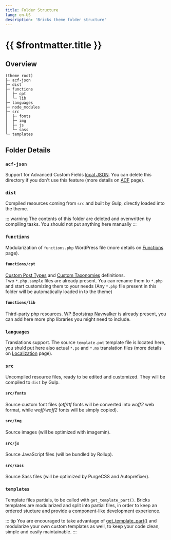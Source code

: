 ```yaml
---
title: Folder Structure
lang: en-US
description: 'Bricks theme folder structure'
---
```


# {{ $frontmatter.title }}

## Overview

```
(theme root)
├─ acf-json
├─ dist
├─ functions
│  ├─ cpt
│  └─ lib
├─ languages
├─ node_modules
├─ src
│  ├─ fonts
│  ├─ img
│  ├─ js
│  └─ sass
└─ templates
```

## Folder Details

### `acf-json`

Support for Advanced Custom Fields [local JSON](https://www.advancedcustomfields.com/resources/local-json/). You can delete this directory if you don't use this feature (more details on [ACF](/integrations/acf/) page).
### `dist`

Compiled resources coming from `src` and built by Gulp, directly loaded into the theme.

::: warning
The contents of this folder are deleted and overwritten by compiling tasks. You should not put anything here manually
:::


### `functions`

Modularization of `functions.php` WordPress file (more details on [Functions](/theme/functions/) page).

#### `functions/cpt`

[Custom Post Types](https://developer.wordpress.org/reference/functions/register_post_type/) and [Custom Taxonomies](https://developer.wordpress.org/reference/functions/register_taxonomy/) definitions.   
Two `*.php.sample` files are already present. You can rename them to `*.php` and start customizing them to your needs (Any `*.php` file present in this folder will be automatically loaded in to the theme)

#### `functions/lib`

Third-party php resources. [WP Bootstrap Navwalker](https://github.com/wp-bootstrap/wp-bootstrap-navwalker) is already present, you can add here more php libraries you might need to include.

### `languages`

Translations support. The source `template.pot` template file is located here, you shuld put here also actual `*.po` and `*.mo` translation files (more details on [Localization](/theme/localization/) page).

### `src`

Uncompiled resource files, ready to be edited and customized. They will be compiled to `dist` by Gulp.

#### `src/fonts`

Source custom font files (*otf/ttf* fonts will be converted into *woff2* web format, while *woff/woff2* fonts will be simply copied).

#### `src/img`

Source images (will be optimized with imagemin).

#### `src/js`

Source JavaScript files (will be bundled by Rollup).
    
#### `src/sass`

Source Sass files (will be optimized by PurgeCSS and Autoprefixer).

### `templates`

Template files partials, to be called with `get_template_part()`. Bricks templates are modularized and split into partial files, in order to keep an ordered stucture and provide a component-like development experience.

::: tip
You are encouraged to take advantage of [get_template_part()](https://developer.wordpress.org/reference/functions/get_template_part/) and modularize your own custom templates as well, to keep your code clean, simple and easily maintainable.
:::